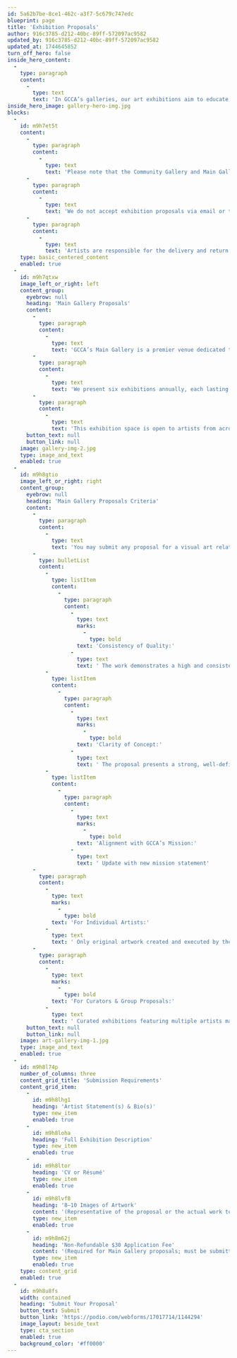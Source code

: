 ```yaml
---
id: 5a62b7be-8ce1-462c-a3f7-5c679c747edc
blueprint: page
title: 'Exhibition Proposals'
author: 916c3785-d212-40bc-89ff-572097ac9582
updated_by: 916c3785-d212-40bc-89ff-572097ac9582
updated_at: 1744645852
turn_off_hero: false
inside_hero_content:
  -
    type: paragraph
    content:
      -
        type: text
        text: 'In GCCA’s galleries, our art exhibitions aim to educate, inspire, and foster diverse ideas while embracing innovative, contemporary approaches to the visual arts.'
inside_hero_image: gallery-hero-img.jpg
blocks:
  -
    id: m9h7et5t
    content:
      -
        type: paragraph
        content:
          -
            type: text
            text: 'Please note that the Community Gallery and Main Gallery are distinct exhibition spaces, each with its own layout and requirements. We strongly encourage artists to review the criteria for each gallery and, if possible, visit the art center before submitting a proposal to ensure the chosen gallery aligns with their vision. Regional and national artists submitting to the Main Gallery should carefully review the floor plan to ensure it suits their scope of work before submitting their proposal.'
      -
        type: paragraph
        content:
          -
            type: text
            text: 'We do not accept exhibition proposals via email or traditional mail. All proposals must be submitted through our online application form using the corresponding gallery buttons below. Submission does not guarantee acceptance. If selected, artists will receive an exhibition agreement along with additional details.'
      -
        type: paragraph
        content:
          -
            type: text
            text: 'Artists are responsible for the delivery and return of their work. Initial shipping costs must be covered by the artist, curator, or group.'
    type: basic_centered_content
    enabled: true
  -
    id: m9h7qtxw
    image_left_or_right: left
    content_group:
      eyebrow: null
      heading: 'Main Gallery Proposals'
      content:
        -
          type: paragraph
          content:
            -
              type: text
              text: 'GCCA’s Main Gallery is a premier venue dedicated to showcasing innovative, contemporary visual art from all disciplines. Spanning approximately 3,250 square feet of versatile exhibition space, the gallery has hosted works from local, regional, and national artists. With a movable wall system, the space allows for flexible layouts, providing a unique and ever-changing environment for each exhibition.'
        -
          type: paragraph
          content:
            -
              type: text
              text: 'We present six exhibitions annually, each lasting approximately two months, ensuring ample opportunity for visibility and engagement. GCCA also includes support for installation, ensuring a seamless and professional experience for selected artists.'
        -
          type: paragraph
          content:
            -
              type: text
              text: 'This exhibition space is open to artists from across the continental United States, providing a remarkable opportunity to present your work in a professional setting. The deadline to submit proposals for the 2027 calendar year is September 12, 2025. You may submit your proposal at any time but please note that review will not occur until Fall 2025.'
      button_text: null
      button_link: null
    image: gallery-img-2.jpg
    type: image_and_text
    enabled: true
  -
    id: m9h8gtio
    image_left_or_right: right
    content_group:
      eyebrow: null
      heading: 'Main Gallery Proposals Criteria'
      content:
        -
          type: paragraph
          content:
            -
              type: text
              text: 'You may submit any proposal for a visual art related exhibition. The GCCA Exhibition Committee reviews and scores Main Gallery exhibition proposals based on the following criteria:'
        -
          type: bulletList
          content:
            -
              type: listItem
              content:
                -
                  type: paragraph
                  content:
                    -
                      type: text
                      marks:
                        -
                          type: bold
                      text: 'Consistency of Quality:'
                    -
                      type: text
                      text: ' The work demonstrates a high and consistent level of artistic excellence.'
            -
              type: listItem
              content:
                -
                  type: paragraph
                  content:
                    -
                      type: text
                      marks:
                        -
                          type: bold
                      text: 'Clarity of Concept:'
                    -
                      type: text
                      text: ' The proposal presents a strong, well-defined theme or objective.'
            -
              type: listItem
              content:
                -
                  type: paragraph
                  content:
                    -
                      type: text
                      marks:
                        -
                          type: bold
                      text: 'Alignment with GCCA’s Mission:'
                    -
                      type: text
                      text: ' Update with new mission statement'
        -
          type: paragraph
          content:
            -
              type: text
              marks:
                -
                  type: bold
              text: 'For Individual Artists:'
            -
              type: text
              text: ' Only original artwork created and executed by the applicant will be considered.'
        -
          type: paragraph
          content:
            -
              type: text
              marks:
                -
                  type: bold
              text: 'For Curators & Group Proposals:'
            -
              type: text
              text: ' Curated exhibitions featuring multiple artists may be considered. Only artists listed in the proposal form will be reviewed.'
      button_text: null
      button_link: null
    image: art-gallery-img-1.jpg
    type: image_and_text
    enabled: true
  -
    id: m9h8l74p
    number_of_columns: three
    content_grid_title: 'Submission Requirements'
    content_grid_item:
      -
        id: m9h8lhg1
        heading: 'Artist Statement(s) & Bio(s)'
        type: new_item
        enabled: true
      -
        id: m9h8loha
        heading: 'Full Exhibition Description'
        type: new_item
        enabled: true
      -
        id: m9h8ltor
        heading: 'CV or Résumé'
        type: new_item
        enabled: true
      -
        id: m9h8lvf8
        heading: '8–10 Images of Artwork'
        content: '(Representative of the proposal or the actual work to be displayed)'
        type: new_item
        enabled: true
      -
        id: m9h8m62j
        heading: 'Non-Refundable $30 Application Fee'
        content: '(Required for Main Gallery proposals; must be submitted electronically with the application form)'
        type: new_item
        enabled: true
    type: content_grid
    enabled: true
  -
    id: m9h8u8fs
    width: contained
    heading: 'Submit Your Proposal'
    button_text: Submit
    button_link: 'https://podio.com/webforms/17017714/1144294'
    image_layout: beside_text
    type: cta_section
    enabled: true
    background_color: '#ff0000'
---
```

